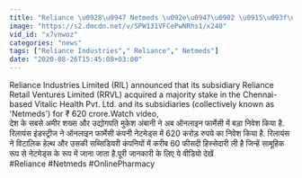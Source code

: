 ```yaml
---
title: "Reliance \u0928\u0947 Netmeds \u092e\u0947\u0902 \u0915\u093f\u092f\u093e 620 \u0915\u0930\u094b\u0921\u093c \u0915\u093e \u0928\u093f\u0935\u0947\u0936, Online Pharmacy \u092e\u0947\u0902 \u0926\u0947\u0917\u0940 \u0915\u0921\u093c\u0940 \u091f\u0915\u094d\u0915\u0930 \u0935\u0928\u0907\u0902\u0921\u093f\u092f\u093e \u0939\u093f\u0902\u0926\u0940"
image: "https://s2.dmcdn.net/v/SPW131VFCePwNRhs1/x240"
vid_id: "x7vnwoz"
categories: "news"
tags: ["Reliance Industries"," Reliance"," Netmeds"]
date: "2020-08-26T15:45:08+03:00"
---
```

Reliance Industries Limited (RIL) announced that its subsidiary Reliance Retail Ventures Limited (RRVL) acquired a majority stake in the Chennai-based Vitalic Health Pvt. Ltd. and its subsidiaries (collectively known as 'Netmeds') for ₹ 620 crore.Watch video,  <br>देश के सबसे अमीर शख्स और उद्योगपति मुकेश अंबानी ने अब ऑनलाइन फार्मेसी में बड़ा निवेश किया है. रिलायंस इंडस्ट्रीज ने ऑनलाइन फार्मेसी कंपनी नेटमेड्स में 620 करोड़ रुपये का निवेश किया है. रिलायंस ने विटालिक हेल्थ और उसकी सब्सिडियरी कंपनियों में करीब 60 फीसदी हिस्सेदारी ली है जिन्हें सामूहिक रूप से नेटमेड्स के रूप में जाना जाता है.पूरी जानकारी के लिए ये वीडियो देखें  <br>#Reliance #Netmeds #OnlinePharmacy
